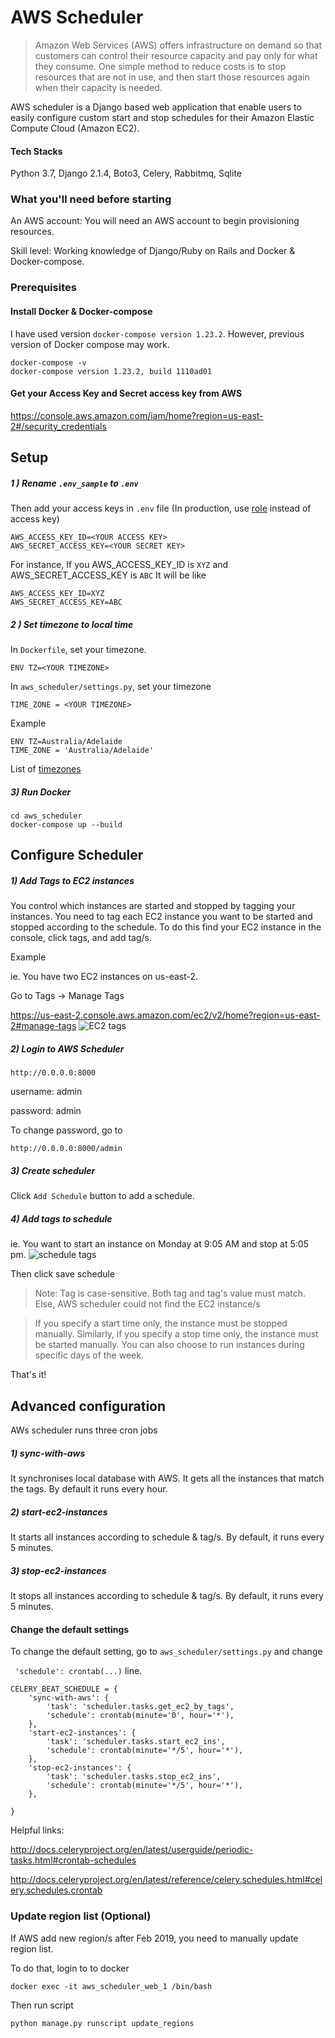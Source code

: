 # AWS Scheduler

> Amazon Web Services (AWS) offers infrastructure on demand so that customers can control their resource capacity and pay only for what they consume. 
One simple method to reduce costs is to stop resources that are not in use, and then start those resources again when their capacity is needed.

AWS scheduler is a Django based web application that enable users to easily configure custom start and stop schedules for their Amazon Elastic Compute Cloud (Amazon EC2).



#### Tech Stacks
Python 3.7, Django 2.1.4, Boto3, Celery, Rabbitmq, Sqlite

###  What you'll need before starting

An AWS account: You will need an AWS account to begin provisioning resources.

Skill level: Working knowledge of Django/Ruby on Rails and Docker & Docker-compose.


### Prerequisites

#### Install Docker & Docker-compose
I have used version `docker-compose version 1.23.2`. However, previous version of Docker compose may work. 
```
docker-compose -v
docker-compose version 1.23.2, build 1110ad01

```
#### Get your Access Key and Secret access key from AWS
https://console.aws.amazon.com/iam/home?region=us-east-2#/security_credentials

## Setup

#####  1 ) Rename `.env_sample` to `.env`

Then add your access keys in `.env` file
(In production, use [role](https://docs.aws.amazon.com/IAM/latest/UserGuide/id_roles.html) instead of access key)

```
AWS_ACCESS_KEY_ID=<YOUR ACCESS KEY>
AWS_SECRET_ACCESS_KEY=<YOUR SECRET KEY>

```
For instance, If you AWS_ACCESS_KEY_ID is `XYZ` and AWS_SECRET_ACCESS_KEY is `ABC`
It will be like
```
AWS_ACCESS_KEY_ID=XYZ
AWS_SECRET_ACCESS_KEY=ABC
```


##### 2 ) Set timezone to local time

In `Dockerfile`, set your timezone.
```
ENV TZ=<YOUR TIMEZONE>
```

In `aws_scheduler/settings.py`, set your timezone

```
TIME_ZONE = <YOUR TIMEZONE>
```

Example

```
ENV TZ=Australia/Adelaide
TIME_ZONE = 'Australia/Adelaide'
```
List of [timezones](Timezone_list.txt)

##### 3) Run Docker
 
```
cd aws_scheduler
docker-compose up --build 
```




## Configure Scheduler

##### 1) Add Tags to EC2 instances
You control which instances are started and stopped by tagging your instances.
You need to tag each EC2 instance you want to be started and stopped according to the schedule. 
To do this find your EC2 instance in the console, click tags, and add tag/s.

Example

ie. You have two EC2 instances on us-east-2. 

Go to Tags -> Manage Tags

https://us-east-2.console.aws.amazon.com/ec2/v2/home?region=us-east-2#manage-tags
![EC2 tags](tags.png)


##### 2) Login to AWS Scheduler

```
http://0.0.0.0:8000
```

username: admin

password: admin

To change password, go to

```
http://0.0.0.0:8000/admin

```

##### 3) Create scheduler 

Click `Add Schedule` button to add a schedule.

##### 4) Add tags to schedule
ie. You want to start an instance on Monday at 9:05 AM and stop at 5:05 pm.
![schedule tags](schedule_tags.png)

Then click save schedule
> Note: Tag is case-sensitive. Both tag and tag's value must match.
> Else, AWS scheduler could not find the EC2 instance/s 

> If you specify a start time only, the instance must be stopped manually. Similarly, if you specify a stop time only, the instance must be started manually. 
> You can also choose to run instances during specific days of the week.

That's it!

## Advanced configuration

AWs scheduler runs three cron jobs

##### 1) sync-with-aws
It synchronises local database with AWS. It gets all the instances that match the
tags. By default it runs every hour.


##### 2) start-ec2-instances
It starts all instances according to schedule & tag/s. By default, it runs every 5 minutes.


##### 3) stop-ec2-instances
It stops all instances according to schedule & tag/s. By default, it runs every 5 minutes.

#### Change the default settings

To change the default setting, go to `aws_scheduler/settings.py` and change 

` 'schedule': crontab(...)` line.


```
CELERY_BEAT_SCHEDULE = {
    'sync-with-aws': {
        'task': 'scheduler.tasks.get_ec2_by_tags',
        'schedule': crontab(minute='0', hour='*'),
    },
    'start-ec2-instances': {
        'task': 'scheduler.tasks.start_ec2_ins',
        'schedule': crontab(minute='*/5', hour='*'),
    },
    'stop-ec2-instances': {
        'task': 'scheduler.tasks.stop_ec2_ins',
        'schedule': crontab(minute='*/5', hour='*'),
    },

}

``` 

Helpful links:

http://docs.celeryproject.org/en/latest/userguide/periodic-tasks.html#crontab-schedules

http://docs.celeryproject.org/en/latest/reference/celery.schedules.html#celery.schedules.crontab

### Update region list (Optional)

If AWS add new region/s after Feb 2019, you need to manually update region list.

To do that, login to to docker

```
docker exec -it aws_scheduler_web_1 /bin/bash
```
Then run script 
```
python manage.py runscript update_regions
``` 
